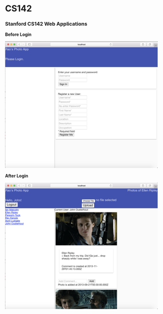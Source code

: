 # CS142
### Stanford CS142 Web Applications

__Before Login__

<img src="pics/logout.png" width="500" alt="space"/>



__After Login__

<img src="pics/login.png" width="500" alt="enhance"/>
